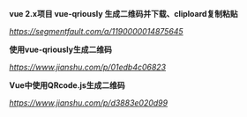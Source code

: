 **vue 2.x项目 vue-qriously 生成二维码并下载、cliploard复制粘贴**

*https://segmentfault.com/a/1190000014875645*



**使用vue-qriously生成二维码**

*https://www.jianshu.com/p/01edb4c06823*



**Vue中使用QRcode.js生成二维码**

*https://www.jianshu.com/p/d3883e020d99*

